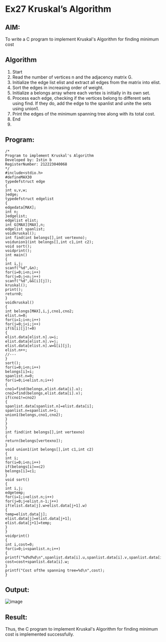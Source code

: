 # Ex27 Kruskal’s Algorithm
## AIM:
To write a C program to implement Kruskal's Algorithm for finding minimum cost

## Algorithm
1. Start
2. Read the number of vertices n and the adjacency matrix G.
3. Initialize the edge list elist and extract all edges from the matrix into elist.
4. Sort the edges in increasing order of weight.
5. Initialize a belongs array where each vertex is initially in its own set.
6. Process each edge, checking if the vertices belong to different sets using find. If they do, add 
the edge to the spanlist and unite the sets using union1.
7. Print the edges of the minimum spanning tree along with its total cost.
8. End
9.   
## Program:
```
/*
Program to implement Kruskal's Algorithm
Developed by: Istin b
RegisterNumber: 212223040068
*/
#include<stdio.h> 
#defineMAX30
typedefstruct edge
{
int u,v,w;
}edge;
typedefstruct edgelist
{
edgedata[MAX]; 
int n;
}edgelist; 
edgelist elist;
int G[MAX][MAX],n;
edgelist spanlist;
voidkruskal();
int find(int belongs[],int vertexno); 
voidunion1(int belongs[],int c1,int c2);
void sort(); 
voidprint();
int main()
{
int i,j; 
scanf("%d",&n); 
for(i=0;i<n;i++) 
for(j=0;j<n;j++) 
scanf("%d",&G[i][j]); 
kruskal();
print(); 
return0;
}
voidkruskal()
{
int belongs[MAX],i,j,cno1,cno2; 
elist.n=0;
for(i=1;i<n;i++) 
for(j=0;j<i;j++) 
if(G[i][j]!=0)
{
elist.data[elist.n].u=i; 
elist.data[elist.n].v=j; 
elist.data[elist.n].w=G[i][j]; 
elist.n++;
//---
}
sort(); 
for(i=0;i<n;i++) 
belongs[i]=i; 
spanlist.n=0; 
for(i=0;i<elist.n;i++)
{
cno1=find(belongs,elist.data[i].u); 
cno2=find(belongs,elist.data[i].v); 
if(cno1!=cno2)
{
spanlist.data[spanlist.n]=elist.data[i]; 
spanlist.n=spanlist.n+1; 
union1(belongs,cno1,cno2);
}
}
}
int find(int belongs[],int vertexno)
{
return(belongs[vertexno]);
}
void union1(int belongs[],int c1,int c2)
{
int i; 
for(i=0;i<n;i++) 
if(belongs[i]==c2) 
belongs[i]=c1;
}
void sort()
{
int i,j; 
edgetemp;
for(i=1;i<elist.n;i++) 
for(j=0;j<elist.n-1;j++) 
if(elist.data[j].w>elist.data[j+1].w)
{
temp=elist.data[j]; 
elist.data[j]=elist.data[j+1]; 
elist.data[j+1]=temp;
}
}
voidprint()
{
int i,cost=0; 
for(i=0;i<spanlist.n;i++)
{
printf("%d%d%d\n",spanlist.data[i].u,spanlist.data[i].v,spanlist.data[i].w); 
cost=cost+spanlist.data[i].w;
}
printf("Cost ofthe spanning tree=%d\n",cost);
}
```

## Output:
![image](https://github.com/user-attachments/assets/1a413b0c-96a4-41a4-8de1-701bae26a9f6)




## Result:
Thus, the C program to implement Kruskal's Algorithm for finding minimum cost is implemented successfully.
